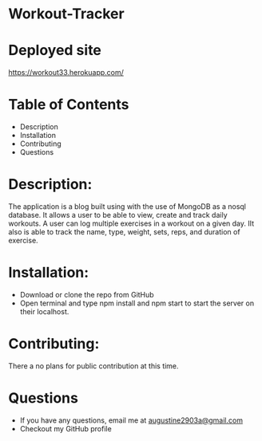 # Workout-Tracker

# Deployed site
https://workout33.herokuapp.com/

# Table of Contents

* Description
* Installation
* Contributing
* Questions

# Description:
The application is a blog built using with the use of MongoDB as a nosql database. It allows a user to be able to view, create and track daily workouts. A user can log multiple exercises in a workout on a given day. IIt also is able to track the name, type, weight, sets, reps, and duration of exercise. 

# Installation:

* Download or clone the repo from GitHub
* Open terminal and type npm install and npm start to start the server on their localhost.

# Contributing: 
There a no plans for public contribution at this time.

# Questions 
* If you have any questions, email me at augustine2903a@gmail.com
* Checkout my GitHub profile
